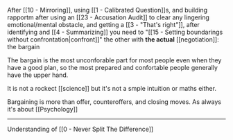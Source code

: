 After [[10 - Mirroring]], using [[1 - Calibrated Question]]s, and building rapportm after using an [[23 - Accusation Audit]] to clear any lingering emotional/mental obstacle, and getting a [[3 - "That's right"]], after identifying and [[4 - Summarizing]] you need to "[[15 - Setting boundarings without confrontation|confront]]" the other with **the actual** [[negotiation]]: the bargain

The bargain is the most unconforable part for most people even when they have a good plan, so the most prepared and confortable people generally have the upper hand.

It is not a rockect [[science]] but it's not a smple intuition or maths either.

Bargaining is more than offer, counteroffers, and closing moves. As always it's about [[Psychology]]

---

Understanding of [[0 - Never Split The Difference]]
